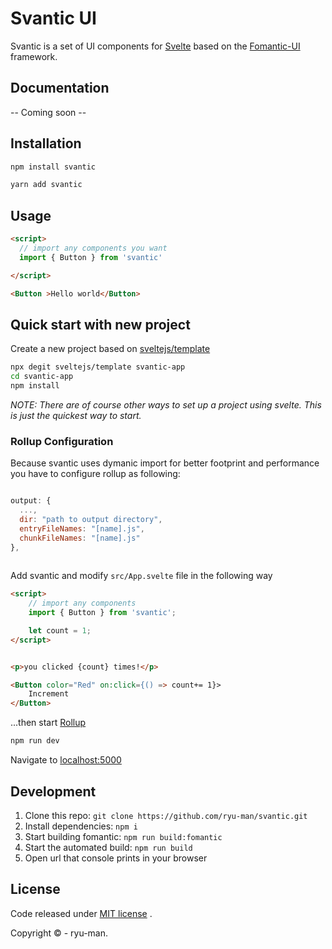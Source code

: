 # Svantic UI

Svantic is a set of UI components for [Svelte](https://svelte.dev) based on the [Fomantic-UI](http://fomantic-ui.com) framework.

## Documentation

-- Coming soon --

## Installation

```bash
npm install svantic

yarn add svantic
```

## Usage

```html
<script>
  // import any components you want
  import { Button } from 'svantic'

</script>

<Button >Hello world</Button>
```

## Quick start with new project

Create a new project based on [sveltejs/template](https://github.com/sveltejs/template)

```bash
npx degit sveltejs/template svantic-app
cd svantic-app
npm install
```

<!-- Or you can our svantic-template -->

_NOTE: There are of course other ways to set up a project using svelte. This is just the quickest way to start._

### Rollup Configuration

Because svantic uses dymanic import for better footprint and performance you have to configure rollup as following:

```js

output: {
  ...,
  dir: "path to output directory",
  entryFileNames: "[name].js",
  chunkFileNames: "[name].js"
},
  
```

Add svantic and modify `src/App.svelte` file in the following way

```html
<script>
    // import any components
    import { Button } from 'svantic';

    let count = 1;
</script>


<p>you clicked {count} times!</p>

<Button color="Red" on:click={() => count+= 1}>
    Increment
</Button>
```

...then start [Rollup](https://rollupjs.org/)

```bash
npm run dev
```

Navigate to [localhost:5000](http://localhost:5000)

## Development

1. Clone this repo: `git clone https://github.com/ryu-man/svantic.git`
2. Install dependencies: `npm i`
3. Start building fomantic: `npm run build:fomantic`
4. Start the automated build: `npm run build`
5. Open url that console prints in your browser

## License

Code released under [MIT license](./Licence) .

Copyright &copy; - ryu-man.
